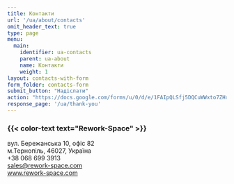 ```yaml
---
title: Контакти
url: '/ua/about/contacts'
omit_header_text: true
type: page
menu:
  main:
    identifier: ua-contacts
    parent: ua-about
    name: Контакти
    weight: 1
layout: contacts-with-form
form_folder: contacts-form
submit_button: "Надіслати"
action: "https://docs.google.com/forms/u/0/d/e/1FAIpQLSfj5DQCuWWxto7ZHr5wMASK_PkHL03T4AWWZLF1b_QRqfJ3AQ/formResponse"
response_page: '/ua/thank-you'
---
```


### {{< color-text text="Rework-Space" >}}

вул. Бережанська 10, офіс 82  
м.Тернопіль, 46027, Україна  
+38 068 699 3913  
sales@rework-space.com  
www.rework-space.com  
